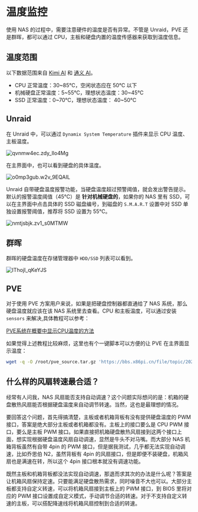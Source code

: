 # 温度监控

使用 NAS 的过程中，需要注意硬件的温度是否有异常。不管是 Unraid，PVE 还是群晖，都可以通过 CPU，主板和硬盘内置的温度传感器来获取到温度信息。

## 温度范围

以下数据范围来自 [Kimi AI](https://kimi.moonshot.cn) 和 [通义 AI](https://tongyi.aliyun.com/)。

- CPU 正常温度：30~85℃，空闲状态应在 50℃ 以下
- 机械硬盘正常温度：5~55℃，理想状态温度：30~45℃
- SSD 正常温度：0~70℃，理想状态温度： 40~50℃

## Unraid

在 Unraid 中，可以通过 `Dynamix System Temperature` 插件来显示 CPU 温度、主板温度。

![qvnmw4ec.zdy_llo4Mg](https://img-1255332810.cos.ap-chengdu.myqcloud.com/qvnmw4ec.zdy_llo4Mg.png)

在主界面中，也可以看到硬盘的具体温度。

![o0mp3gub.w2v_9EQAIL](https://img-1255332810.cos.ap-chengdu.myqcloud.com/o0mp3gub.w2v_9EQAIL.png)

Unraid 自带硬盘温度报警功能，当硬盘温度超过预警阈值，就会发出警告提示。默认的报警温度阈值（45℃）是 **针对机械硬盘的**，如果你的 NAS 里有 SSD，可以在主界面中点击具体的 SSD 磁盘编号，到磁盘的 `S.M.A.R.T` 设置中对 SSD 单独设置报警阈值，推荐将 SSD 设置为 55℃。

![nmtjsbjk.zv1_s0MTMW](https://img-1255332810.cos.ap-chengdu.myqcloud.com/nmtjsbjk.zv1_s0MTMW.png)

## 群晖

群晖的硬盘温度在存储管理器中 `HDD/SSD` 列表可以看到。

![IThojI_qKeYJS](https://img-1255332810.cos.ap-chengdu.myqcloud.com/IThojI_qKeYJS.png)

## PVE

对于使用 PVE 方案用户来说，如果是把硬盘控制器都直通给了 NAS 系统，那么硬盘温度就应该在该 NAS 系统里去查看。CPU 和主板温度，可以通过安装 `sensors` 来解决,具体教程可以参考：

[PVE系统在概要中显示CPU温度的方法](https://tendcode.com/subject/article/pve-cpu-temperature/)

如果觉得上述教程比较麻烦，这里也有个一键脚本可以方便的让 PVE 在主界面显示温度：

```sh
wget -q -O /root/pve_source.tar.gz 'https://bbs.x86pi.cn/file/topic/2023-11-28/file/01ac88d7d2b840cb88c15cb5e19d4305b2.gz' && tar zxvf /root/pve_source.tar.gz && /root/./pve_source
```

## 什么样的风扇转速最合适？

经常有人问我，NAS 风扇能否支持自动调速？这个问题实际想问的是：机箱的硬盘散热风扇能否根据硬盘温度来自动调节转速。当然，这也是最理想的情况。

要回答这个问题，首先得搞清楚，主板或者机箱背板有没有提供硬盘温度的 PWM 接口，答案是绝大部分主板或者机箱都没有。主板上的接口要么是 CPU PWM 接口，要么是主板 PWM 接口。如果直接把机箱硬盘散热风扇接到这两个接口上面，想实现根据硬盘温度风扇自动调速，显然是牛头不对马嘴。而大部分 NAS 机箱背板虽然有自带 4pin 的 PWM 接口，但是据我测试，几乎都无法实现自动调速，比如乔思伯 N2，虽然背板有 4pin 的风扇接口，但是即便不装硬盘，机箱风扇也是满速在转，所以这个 4pin 接口根本就没有调速功能。

既然主板和机箱背板都没法实现自动调速，那退而求其次的办法是什么呢？答案是让机箱风扇保持定速。只要能满足硬盘散热需求，同时噪音不大也可以。大部分主板都支持自定义转速，可以将机箱风扇接到主板上的 PWM 接口，到 BIOS 里将对应的 PWM 接口设置成自定义模式，手动调节合适的转速。对于不支持自定义转速的主板，可以搭配降速线将机箱风扇控制到合适的转速。





